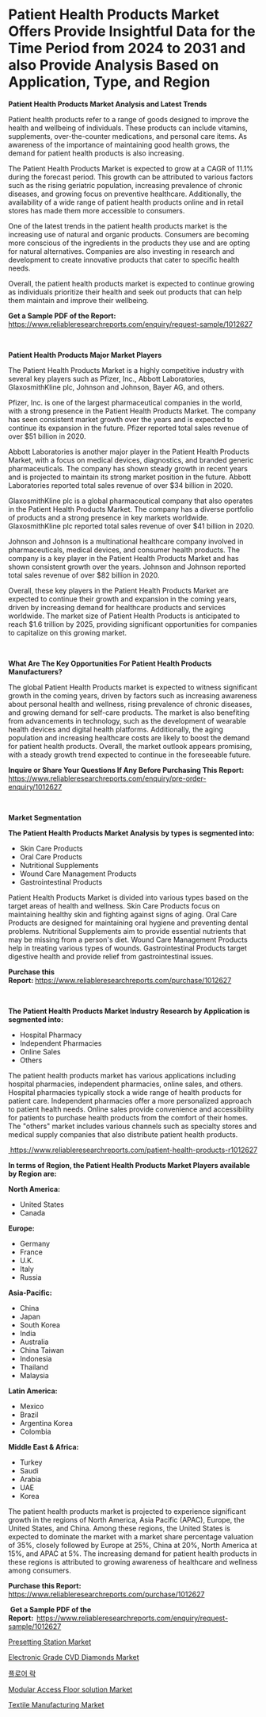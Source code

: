<p><h1>Patient Health Products Market Offers Provide Insightful Data for the Time Period from 2024 to 2031 and also Provide Analysis Based on Application, Type, and Region</h1></p><p><strong>Patient Health Products Market Analysis and Latest Trends</strong></p>
<p><p>Patient health products refer to a range of goods designed to improve the health and wellbeing of individuals. These products can include vitamins, supplements, over-the-counter medications, and personal care items. As awareness of the importance of maintaining good health grows, the demand for patient health products is also increasing.</p><p>The Patient Health Products Market is expected to grow at a CAGR of 11.1% during the forecast period. This growth can be attributed to various factors such as the rising geriatric population, increasing prevalence of chronic diseases, and growing focus on preventive healthcare. Additionally, the availability of a wide range of patient health products online and in retail stores has made them more accessible to consumers.</p><p>One of the latest trends in the patient health products market is the increasing use of natural and organic products. Consumers are becoming more conscious of the ingredients in the products they use and are opting for natural alternatives. Companies are also investing in research and development to create innovative products that cater to specific health needs.</p><p>Overall, the patient health products market is expected to continue growing as individuals prioritize their health and seek out products that can help them maintain and improve their wellbeing.</p></p>
<p><strong>Get a Sample PDF of the Report:&nbsp;</strong> <a href="https://www.reliableresearchreports.com/enquiry/request-sample/1012627">https://www.reliableresearchreports.com/enquiry/request-sample/1012627</a></p>
<p>&nbsp;</p>
<p><strong>Patient Health Products Major Market Players</strong></p>
<p><p>The Patient Health Products Market is a highly competitive industry with several key players such as Pfizer, Inc., Abbott Laboratories, GlaxosmithKline plc, Johnson and Johnson, Bayer AG, and others.</p><p>Pfizer, Inc. is one of the largest pharmaceutical companies in the world, with a strong presence in the Patient Health Products Market. The company has seen consistent market growth over the years and is expected to continue its expansion in the future. Pfizer reported total sales revenue of over $51 billion in 2020.</p><p>Abbott Laboratories is another major player in the Patient Health Products Market, with a focus on medical devices, diagnostics, and branded generic pharmaceuticals. The company has shown steady growth in recent years and is projected to maintain its strong market position in the future. Abbott Laboratories reported total sales revenue of over $34 billion in 2020.</p><p>GlaxosmithKline plc is a global pharmaceutical company that also operates in the Patient Health Products Market. The company has a diverse portfolio of products and a strong presence in key markets worldwide. GlaxosmithKline plc reported total sales revenue of over $41 billion in 2020.</p><p>Johnson and Johnson is a multinational healthcare company involved in pharmaceuticals, medical devices, and consumer health products. The company is a key player in the Patient Health Products Market and has shown consistent growth over the years. Johnson and Johnson reported total sales revenue of over $82 billion in 2020.</p><p>Overall, these key players in the Patient Health Products Market are expected to continue their growth and expansion in the coming years, driven by increasing demand for healthcare products and services worldwide. The market size of Patient Health Products is anticipated to reach $1.6 trillion by 2025, providing significant opportunities for companies to capitalize on this growing market.</p></p>
<p>&nbsp;</p>
<p><strong>What Are The Key Opportunities For Patient Health Products Manufacturers?</strong></p>
<p><p>The global Patient Health Products market is expected to witness significant growth in the coming years, driven by factors such as increasing awareness about personal health and wellness, rising prevalence of chronic diseases, and growing demand for self-care products. The market is also benefiting from advancements in technology, such as the development of wearable health devices and digital health platforms. Additionally, the aging population and increasing healthcare costs are likely to boost the demand for patient health products. Overall, the market outlook appears promising, with a steady growth trend expected to continue in the foreseeable future.</p></p>
<p><strong>Inquire or Share Your Questions If Any Before Purchasing This Report:</strong> <a href="https://www.reliableresearchreports.com/enquiry/pre-order-enquiry/1012627">https://www.reliableresearchreports.com/enquiry/pre-order-enquiry/1012627</a></p>
<p>&nbsp;</p>
<p><strong>Market Segmentation</strong></p>
<p><strong>The Patient Health Products Market Analysis by types is segmented into:</strong></p>
<p><ul><li>Skin Care Products</li><li>Oral Care Products</li><li>Nutritional Supplements</li><li>Wound Care Management Products</li><li>Gastrointestinal Products</li></ul></p>
<p><p>Patient Health Products Market is divided into various types based on the target areas of health and wellness. Skin Care Products focus on maintaining healthy skin and fighting against signs of aging. Oral Care Products are designed for maintaining oral hygiene and preventing dental problems. Nutritional Supplements aim to provide essential nutrients that may be missing from a person's diet. Wound Care Management Products help in treating various types of wounds. Gastrointestinal Products target digestive health and provide relief from gastrointestinal issues.</p></p>
<p><strong>Purchase this Report:&nbsp;</strong><a href="https://www.reliableresearchreports.com/purchase/1012627">https://www.reliableresearchreports.com/purchase/1012627</a></p>
<p>&nbsp;</p>
<p><strong>The Patient Health Products Market Industry Research by Application is segmented into:</strong></p>
<p><ul><li>Hospital Pharmacy</li><li>Independent Pharmacies</li><li>Online Sales</li><li>Others</li></ul></p>
<p><p>The patient health products market has various applications including hospital pharmacies, independent pharmacies, online sales, and others. Hospital pharmacies typically stock a wide range of health products for patient care. Independent pharmacies offer a more personalized approach to patient health needs. Online sales provide convenience and accessibility for patients to purchase health products from the comfort of their homes. The "others" market includes various channels such as specialty stores and medical supply companies that also distribute patient health products.</p></p>
<p><a href="https://www.reliableresearchreports.com/patient-health-products-r1012627">&nbsp;https://www.reliableresearchreports.com/patient-health-products-r1012627</a></p>
<p><strong>In terms of Region, the Patient Health Products Market Players available by Region are:</strong></p>
<p>
    <p> <strong> North America: </strong>
        <ul>
            <li>United States</li>
            <li>Canada</li>
        </ul>
        </p> 
    <p> <strong> Europe: </strong>
        <ul>
            <li>Germany</li>
            <li>France</li>
            <li>U.K.</li>
            <li>Italy</li>
            <li>Russia</li>
        </ul>
        </p> 
    <p> <strong> Asia-Pacific: </strong>
        <ul>
            <li>China</li>
            <li>Japan</li>
            <li>South Korea</li>
            <li>India</li>
            <li>Australia</li>
            <li>China Taiwan</li>
            <li>Indonesia</li>
            <li>Thailand</li>
            <li>Malaysia</li>
        </ul>
        </p> 
    <p> <strong> Latin America: </strong>
        <ul>
            <li>Mexico</li>
            <li>Brazil</li>
            <li>Argentina Korea</li>
            <li>Colombia</li>
        </ul>
        </p> 
    <p> <strong> Middle East & Africa: </strong>
        <ul>
            <li>Turkey</li>
            <li>Saudi</li>
            <li>Arabia</li>
            <li>UAE</li>
            <li>Korea</li>
        </ul>
    </p>
    </p>
<p><p>The patient health products market is projected to experience significant growth in the regions of North America, Asia Pacific (APAC), Europe, the United States, and China. Among these regions, the United States is expected to dominate the market with a market share percentage valuation of 35%, closely followed by Europe at 25%, China at 20%, North America at 15%, and APAC at 5%. The increasing demand for patient health products in these regions is attributed to growing awareness of healthcare and wellness among consumers.</p></p>
<p><strong>Purchase this Report: </strong><a href="https://www.reliableresearchreports.com/purchase/1012627">https://www.reliableresearchreports.com/purchase/1012627</a></p>
<p>&nbsp;<strong>Get a Sample PDF of the Report:&nbsp;&nbsp;</strong><a href="https://www.reliableresearchreports.com/enquiry/request-sample/1012627">https://www.reliableresearchreports.com/enquiry/request-sample/1012627</a></p>
<p><strong></strong></p>
<p><p><a href="https://github.com/Hazelklievgspy6vdcsmu106w/Market-Research-Report-List-2/blob/main/presetting-station-market.md">Presetting Station Market</a></p><p><a href="https://issuu.com/reportprime-2/docs/electronic-grade-cvd-diamonds-market-size-2030.ppt">Electronic Grade CVD Diamonds Market</a></p><p><a href="https://github.com/rick7624/Market-Research-Report-List-1/blob/main/708756155591.md">플로어 락</a></p><p><a href="https://github.com/lubmix/Market-Research-Report-List-2/blob/main/modular-access-floor-solution-market.md">Modular Access Floor solution Market</a></p><p><a href="https://www.linkedin.com/pulse/decoding-textile-manufacturing-market-metrics-share-trends-0vcue">Textile Manufacturing Market</a></p></p>